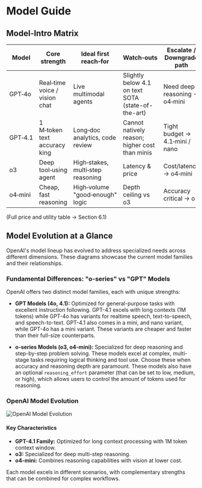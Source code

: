# Model Guide

## Model‑Intro Matrix

| Model      | Core strength                | Ideal first reach‑for           | Watch‑outs                                 | Escalate / Downgrade path         |
|------------|-----------------------------|----------------------------------|--------------------------------------------|-----------------------------------|
| GPT‑4o     | Real‑time voice / vision chat| Live multimodal agents           | Slightly below 4.1 on text SOTA (state-of-the-art) | Need deep reasoning → o4‑mini     |
| GPT‑4.1    | 1 M‑token text accuracy king | Long‑doc analytics, code review  | Cannot natively reason; higher cost than minis | Tight budget → 4.1‑mini / nano    |
| o3         | Deep tool‑using agent        | High‑stakes, multi‑step reasoning| Latency & price                            | Cost/latency → o4‑mini            |
| o4‑mini    | Cheap, fast reasoning        | High‑volume "good‑enough" logic  | Depth ceiling vs o3                        | Accuracy critical → o3            |

(Full price and utility table → Section 6.1)

## Model Evolution at a Glance

OpenAI's model lineup has evolved to address specialized needs across different dimensions. These diagrams showcase the current model families and their relationships.

### Fundamental Differences: "o-series" vs "GPT" Models

OpenAI offers two distinct model families, each with unique strengths:

- **GPT Models (4o, 4.1):** Optimized for general-purpose tasks with excellent instruction following. GPT-4.1 excels with long contexts (1M tokens) while GPT-4o has variants for realtime speech, text-to-speech, and speech-to-text. GPT-4.1 also comes in a mini, and nano variant, while GPT-4o has a mini variant. These variants are cheaper and faster than their full-size counterparts.

- **o-series Models (o3, o4-mini):** Specialized for deep reasoning and step-by-step problem solving. These models excel at complex, multi-stage tasks requiring logical thinking and tool use. Choose these when accuracy and reasoning depth are paramount. These models also have an optional `reasoning_effort` parameter (that can be set to low, medium, or high), which allows users to control the amount of tokens used for reasoning.

### OpenAI Model Evolution

![OpenAI Model Evolution](images/model_selection.png)

#### Key Characteristics

- **GPT-4.1 Family:** Optimized for long context processing with 1M token context window.
- **o3:** Specialized for deep multi-step reasoning.
- **o4-mini:** Combines reasoning capabilities with vision at lower cost.

Each model excels in different scenarios, with complementary strengths that can be combined for complex workflows.
